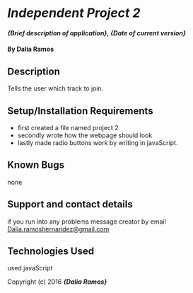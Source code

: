 # _Independent Project 2_

#### _{Brief description of application}, {Date of current version}_

#### By Dalia Ramos

## Description
 Tells the user which track to join.
## Setup/Installation Requirements

* first created a file named project 2
* secondly wrote how the webpage should look
* lastly made radio buttons work by writing in javaScript.



## Known Bugs
none
## Support and contact details
if you run into any problems message creator by email Dalia.ramoshernandez@gmail.com
## Technologies Used
used javaScript



Copyright (c) 2016 **_{Dalia Ramos}_**

